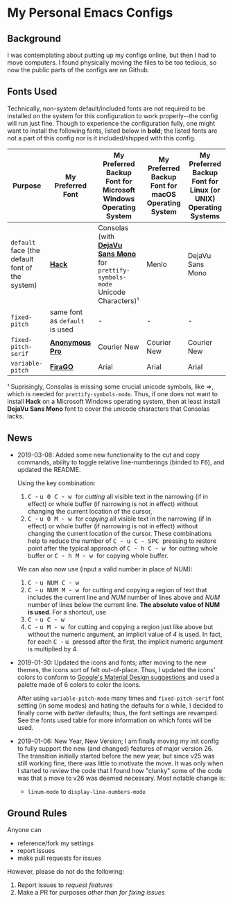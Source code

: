 # My Personal Emacs Configs

## Background
I was contemplating about putting up my configs online, but then I had to move computers.
I found physically moving the files to be too tedious, so now the public parts of the configs are on Github.

## Fonts Used
Technically, non-system default/included fonts are not required to be installed on the system for this configuration to work properly--the config will run just fine.
Though to experience the configuration fully, one might want to install the following fonts, listed below in **bold**; the listed fonts are not a part of this config nor is it included/shipped with this config.

Purpose | My Preferred Font | My Preferred Backup Font for Microsoft Windows Operating System | My Preferred Backup Font for macOS Operating System | My Preferred Backup Font for Linux (or UNIX) Operating Systems
--- | --- | --- | --- | ---
`default` face (the default font of the system) | **[Hack](https://github.com/source-foundry/Hack)** | Consolas (with **[DejaVu Sans Mono](https://dejavu-fonts.github.io/)** for `prettify-symbols-mode` Unicode Characters)¹ | Menlo | DejaVu Sans Mono
`fixed-pitch` | same font as `default` is used | - | - | -
`fixed-pitch-serif` | **[Anonymous Pro](http://www.marksimonson.com/fonts/view/anonymous-pro)** | Courier New | Courier New | Courier New
`variable-pitch` | **[FiraGO](https://bboxtype.com/typefaces/FiraGO/)** | Arial | Arial | Arial

¹ Suprisingly, Consolas is missing some crucial unicode symbols, like ⇒, which is needed for `prettify-symbols-mode`. Thus, if one does not want to install **Hack** on a Microsoft Windows operating system, then at least install **DejaVu Sans Mono** font to cover the unicode characters that Consolas lacks.

## News

* 2019-03-08: Added some new functionality to the cut and copy commands, ability to toggle relative line-numberings (binded to <kbd>F6</kbd>), and updated the README.

  Using the key combination:
  1. <kbd> C </kbd> - <kbd> u </kbd> <kbd> 0 </kbd> <kbd> C </kbd>-<kbd> w </kbd> for *cutting* all visible text in the narrowing (if in effect) or whole buffer (if narrowing is not in effect) without changing the current location of the cursor,
  2. <kbd> C </kbd> - <kbd> u </kbd> <kbd> 0 </kbd> <kbd> M </kbd>-<kbd> w </kbd> for *copying* all visible text in the narrowing (if in effect) or whole buffer (if narrowing is not in effect) without changing the current location of the cursor.
  These combinations help to reduce the number of <kbd> C </kbd>-<kbd> u </kbd> <kbd> C </kbd>-<kbd> SPC </kbd> pressing to restore point after the typical approach of <kbd> C </kbd>-<kbd> h </kbd> <kbd> C </kbd>-<kbd> w </kbd> for cutting whole buffer or <kbd> C </kbd>-<kbd> h </kbd> <kbd> M </kbd>-<kbd> w </kbd> for copying whole buffer.

  We can also now use (input a valid number in place of NUM):
  1. <kbd> C </kbd> - <kbd> u </kbd> <kbd> NUM </kbd> <kbd> C </kbd>-<kbd> w </kbd>
  2. <kbd> C </kbd> - <kbd> u </kbd> <kbd> NUM </kbd> <kbd> M </kbd>-<kbd> w </kbd>
  for cutting and copying a region of text that includes the current line and *NUM* number of lines above and *NUM* number of lines below the current line. **The absolute value of NUM is used**.
  For a shortcut, use
  1. <kbd> C </kbd> - <kbd> u </kbd> <kbd> C </kbd>-<kbd> w </kbd>
  2. <kbd> C </kbd> - <kbd> u </kbd> <kbd> M </kbd>-<kbd> w </kbd>
  for cutting and copying a region just like above but without the numeric argument, an implicit value of *4* is used.
  In fact, for each <kbd> C </kbd> - <kbd> u </kbd> pressed after the first, the implicit numeric argument is multiplied by 4.


* 2019-01-30: Updated the icons and fonts; after moving to the new themes, the icons sort of felt out-of-place.
  Thus, I updated the icons' colors to conform to [Google's Material Design suggestions](https://material.io/tools/color/) and used a palette made of 6 colors to color the icons.

  After using `variable-pitch-mode` many times and `fixed-pitch-serif` font setting (in some modes) and hating the defaults for a while, I decided to finally come with *better* defaults; thus, the font settings are revamped.
  See the fonts used table for more information on which fonts will be used.

* 2019-01-06: New Year, New Version; I am finally moving my init config to fully support the new (and changed) features of major version 26.
  The transition initially started before the new year, but since v25 was still working fine, there was little to motivate the move.
  It was only when I started to review the code that I found how "clunky" some of the code was that a move to v26 was deemed necessary.
  Most notable change is:
  - `linum-mode` to `display-line-numbers-mode`

## Ground Rules
Anyone can
* reference/fork my settings
* report issues
* make pull requests for issues

However, please do not do the following:

1. Report issues to _request features_
2. Make a PR for purposes *_other than_ for fixing issues*
